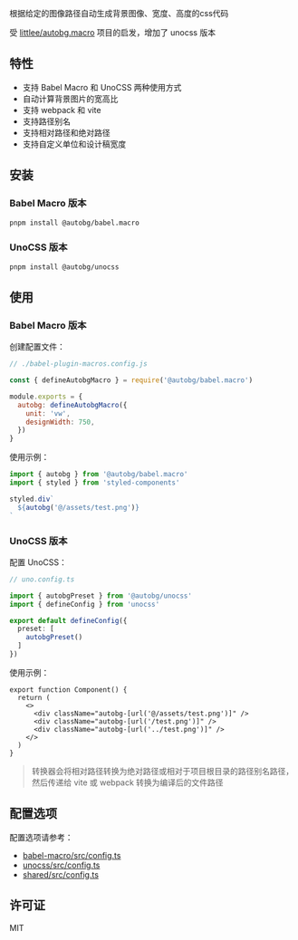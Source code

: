 根据给定的图像路径自动生成背景图像、宽度、高度的css代码

受 [littlee/autobg.macro](https://github.com/littlee/autobg.macro) 项目的启发，增加了 unocss 版本

## 特性

- 支持 Babel Macro 和 UnoCSS 两种使用方式
- 自动计算背景图片的宽高比
- 支持 webpack 和 vite
- 支持路径别名
- 支持相对路径和绝对路径
- 支持自定义单位和设计稿宽度

## 安装

### Babel Macro 版本

```bash
pnpm install @autobg/babel.macro
```

### UnoCSS 版本

```bash
pnpm install @autobg/unocss
```

## 使用

### Babel Macro 版本

创建配置文件：
```javascript
// ./babel-plugin-macros.config.js

const { defineAutobgMacro } = require('@autobg/babel.macro')

module.exports = {
  autobg: defineAutobgMacro({
    unit: 'vw',
    designWidth: 750,
  })
}
```

使用示例：
```ts
import { autobg } from '@autobg/babel.macro'
import { styled } from 'styled-components'

styled.div`
  ${autobg('@/assets/test.png')}
`
```

### UnoCSS 版本

配置 UnoCSS：
```ts
// uno.config.ts

import { autobgPreset } from '@autobg/unocss'
import { defineConfig } from 'unocss'

export default defineConfig({
  preset: [
    autobgPreset()
  ]
})
```

使用示例：
```tsx
export function Component() {
  return (
    <>
      <div className="autobg-[url('@/assets/test.png')]" />
      <div className="autobg-[url('/test.png')]" />
      <div className="autobg-[url('../test.png')]" />
    </>
  )
}
```

> 转换器会将相对路径转换为绝对路径或相对于项目根目录的路径别名路径，然后传递给 vite 或 webpack 转换为编译后的文件路径

## 配置选项

配置选项请参考：
- [babel-macro/src/config.ts](https://github.com/pzehrel/autobg/blob/main/packages/babel-macro/src/config.ts)
- [unocss/src/config.ts](https://github.com/pzehrel/autobg/blob/main/packages/unocss/src/config.ts)
- [shared/src/config.ts](https://github.com/pzehrel/autobg/blob/main/packages/shared/src/config.ts)

## 许可证

MIT

